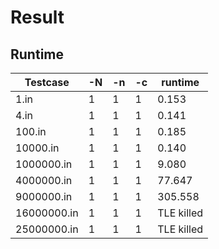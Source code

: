 # Result

## Runtime

| Testcase    | -N | -n | -c | runtime    |
|-------------|----|----|----|------------|
| 1.in        | 1  | 1  | 1  | 0.153      |
| 4.in        | 1  | 1  | 1  | 0.141      |
| 100.in      | 1  | 1  | 1  | 0.185      |
| 10000.in    | 1  | 1  | 1  | 0.140      |
| 1000000.in  | 1  | 1  | 1  | 9.080      |
| 4000000.in  | 1  | 1  | 1  | 77.647     |
| 9000000.in  | 1  | 1  | 1  | 305.558    |
| 16000000.in | 1  | 1  | 1  | TLE killed |
| 25000000.in | 1  | 1  | 1  | TLE killed |
